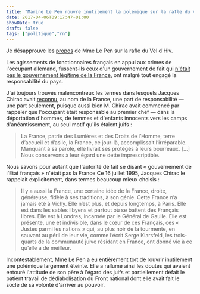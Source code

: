 ```yaml
---
title: "Marine Le Pen rouvre inutilement la polémique sur la rafle du Vel d'Hiv"
date: 2017-04-06T09:17:47+01:00
showDate: true
draft: false
tags: ["politique","rn"]
---
```


Je désapprouve les [propos](http://www.lemonde.fr/election-presidentielle-2017/article/2017/04/10/marine-le-pen-choque-en-declarant-que-la-france-n-est-pas-responsable-de-la-rafle-du-vel-d-hiv_5108622_4854003.html) de Mme Le Pen sur la rafle du Vel d'Hiv.

Les agissements de fonctionnaires français en appui aux crimes de l'occupant allemand, fussent-ils ceux d'un gouvernement de fait qui [n'était pas le gouvernement légitime de la France](https://fr.m.wikipedia.org/wiki/Ordonnance_du_9_ao%C3%BBt_1944_relative_au_r%C3%A9tablissement_de_la_l%C3%A9galit%C3%A9_r%C3%A9publicaine_sur_le_territoire_continental), ont malgré tout engagé la responsabilité du pays.

J'ai toujours trouvés malencontreux les termes dans lesquels Jacques Chirac avait [reconnu](https://fr.m.wikisource.org/wiki/Discours_prononc%C3%A9_lors_des_comm%C3%A9morations_de_la_Rafle_du_Vel%E2%80%99_d%E2%80%99Hiv%E2%80%99), au nom de la France, une part de responsabilité — une part seulement, puisque aussi bien M. Chirac avait commencé par rappeler que l'occupant était responsable au premier chef — dans la déportation d'hommes, de femmes et d'enfants innocents vers les camps d'anéantissement, au seul motif qu'ils étaient juifs&nbsp;:

> La France, patrie des Lumières et des Droits de l’Homme, terre d’accueil et d’asile, la France, ce jour-là, accomplissait l’irréparable. Manquant à sa parole, elle livrait ses protégés à leurs bourreaux. \[…\] Nous conservons à leur égard une dette imprescriptible.

Nous savons pour autant que l'autorité de fait se disant « gouvernement de l'Etat français » n'était pas la France Ce 16 juillet 1995, Jacques Chirac le rappelait explicitement, dans termes beaucoup mieux choisis&nbsp;:

> Il y a aussi la France, une certaine idée de la France, droite, généreuse, fidèle à ses traditions, à son génie. Cette France n’a jamais été à Vichy. Elle n’est plus, et depuis longtemps, à Paris. Elle est dans les sables libyens et partout où se battent des Français libres. Elle est à Londres, incarnée par le Général de Gaulle. Elle est présente, une et indivisible, dans le cœur de ces Français, ces « Justes parmi les nations » qui, au plus noir de la tourmente, en sauvant au péril de leur vie, comme l’écrit Serge Klarsfeld, les trois-quarts de la communauté juive résidant en France, ont donné vie à ce qu’elle a de meilleur.

Incontestablement, Mme Le Pen a eu entièrement tort de rouvrir inutilement une polémique largement éteinte. Elle a rallumé ainsi les doutes qui avaient entouré l'attitude de son père à l'égard des juifs et partiellement défait le patient travail de dédiabolisation du Front national dont elle avait fait le socle de sa volonté d'arriver au pouvoir.